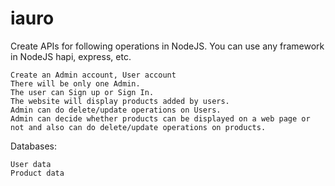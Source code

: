 # iauro
Create APIs for following operations in NodeJS. You can use any framework in NodeJS hapi, express, etc.

    Create an Admin account, User account
    There will be only one Admin.
    The user can Sign up or Sign In.
    The website will display products added by users.
    Admin can do delete/update operations on Users.
    Admin can decide whether products can be displayed on a web page or not and also can do delete/update operations on products.


Databases: 

    User data
    Product data